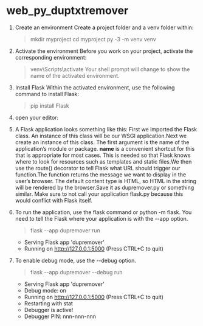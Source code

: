 # web_py_duptxtremover

1. Create an environment
   Create a project folder and a venv folder within:
     > mkdir myproject
     > cd myproject
     > py -3 -m venv venv
     
2. Activate the environment
   Before you work on your project, activate the corresponding environment:
     > venv\Scripts\activate
  Your shell prompt will change to show the name of the activated environment.
  
3. Install Flask
   Within the activated environment, use the following command to install Flask:
     > pip install Flask
     
4. open your editor:

5. A Flask application looks something like this:
     First we imported the Flask class. An instance of this class will be our WSGI application.Next we create an instance of this class. The first argument is the name of the application’s module or package. __name__ is a convenient shortcut for this that is appropriate for most cases. This is needed so that Flask knows where to look for resources such as templates and static files.We then use the route() decorator to tell Flask what URL should trigger our function.The function returns the message we want to display in the user’s browser. The default content type is HTML, so HTML in the string will be rendered by the browser.Save it as dupremover.py or something similar. Make sure to not call your application flask.py because this would conflict with Flask itself.

6. To run the application, use the flask command or python -m flask. You need to tell the Flask where your application is with the --app option.
      > flask --app dupremover run
      * Serving Flask app 'dupremover'
      * Running on http://127.0.0.1:5000 (Press CTRL+C to quit)
      
7. To enable debug mode, use the --debug option.

      > flask --app dupremover --debug run
      * Serving Flask app 'dupremover'
      * Debug mode: on
      * Running on http://127.0.0.1:5000 (Press CTRL+C to quit)
      * Restarting with stat
      * Debugger is active!
      * Debugger PIN: nnn-nnn-nnn

   
